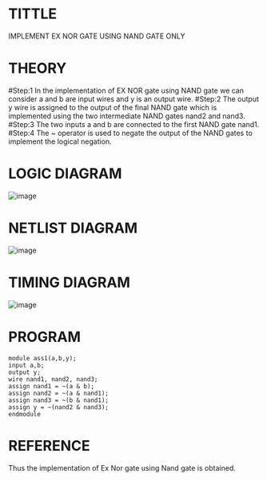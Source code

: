 # TITTLE
IMPLEMENT EX NOR GATE USING NAND GATE ONLY

# THEORY
#Step:1
In the implementation of EX NOR gate using NAND gate we can consider a and b are input wires and y is an output wire.
#Step:2
The output y wire is assigned to the output of the final NAND gate which is implemented using the two intermediate NAND gates nand2 and nand3.
#Step:3
The two inputs a and b are connected to the first NAND gate nand1. 
#Step:4
The ~ operator is used to negate the output of the NAND gates to implement the logical negation.

# LOGIC DIAGRAM

![image](https://github.com/PreethiArunachalam/Simulation-project--Digital-Electronics/assets/120115840/9704ede0-2758-4c2d-8393-6422878b7cb6)

# NETLIST DIAGRAM

![image](https://github.com/PreethiArunachalam/Simulation-project--Digital-Electronics/assets/120115840/f3aff621-c881-47e2-9961-dd63bd825f67)

# TIMING DIAGRAM

![image](https://github.com/PreethiArunachalam/Simulation-project--Digital-Electronics/assets/120115840/3f618f08-f32d-46e6-8b3c-85fb9a9bdf62)

# PROGRAM
```
module ass1(a,b,y);
input a,b;
output y;
wire nand1, nand2, nand3;
assign nand1 = ~(a & b);
assign nand2 = ~(a & nand1);
assign nand3 = ~(b & nand1);
assign y = ~(nand2 & nand3);
endmodule
```
# REFERENCE
Thus the implementation of Ex Nor gate using Nand gate is obtained. 
